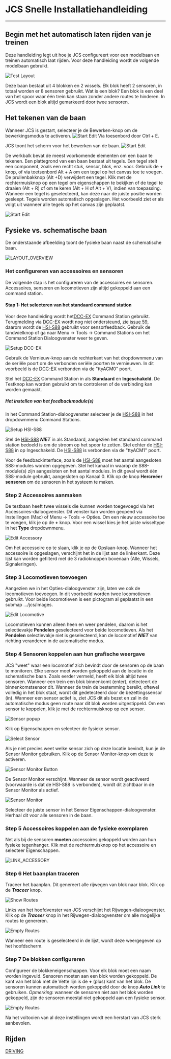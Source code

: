 # JCS Snelle Installatiehandleiding

***

## Begin met het automatisch laten rijden van je treinen

Deze handleiding legt uit hoe je JCS configureert voor een modelbaan en treinen automatisch laat rijden.
Voor deze handleiding wordt de volgende modelbaan gebruikt.

![Test Layout](assets/testlayout.png)

Deze baan bestaat uit 4 blokken en 2 wissels.
Elk blok heeft 2 sensoren, in totaal worden er 8 sensoren gebruikt.
Wat is een blok?
Een blok is een deel van het spoor waar één trein kan staan zonder andere routes te hinderen.
In JCS wordt een blok altijd gemarkeerd door twee sensoren.

## Het tekenen van de baan

Wanneer JCS is gestart, selecteer je de Bewerken-knop om de bewerkingsmodus te activeren.
![Start Edit](assets/startedit.png) Via toesenbord door Ctrl + E.

JCS toont het scherm voor het bewerken van de baan.
![Start Edit](assets/layoutedittoolbar.png)

De werkbalk bevat de meest voorkomende elementen om een baan te tekenen. Een plattegrond van een baan bestaat uit tegels.
Een tegel stelt een component, zoals een recht stuk, sensor, blok, enz. voor.
Gebruik de __+__ knop, of via toetsenbord Alt + A om een tegel op het canvas toe te voegen. De prullenbakknop (Alt +D) verwijdert een tegel.
Klik met de rechtermuisknop op een tegel om eigenschappen te bekijken of de tegel te draaien (Alt + R) of om te keren (Alt + H of Alt + V),
indien van toepassing. Wanneer een tegel is geselecteerd, kan deze naar de juiste positie worden gesleept.
Tegels worden automatisch opgeslagen.
Het voorbeeld ziet er als volgt uit wanneer alle tegels op het canvas zijn geplaatst.

![Start Edit](assets/layoutedit1.png)

## Fysieke vs. schematische baan

De onderstaande afbeelding toont de fysieke baan naast de schematische baan.

![LAYOUT_OVERVIEW](assets/TestLayoutSideBySide.png?raw=true)

### Het configureren van accessoires en sensoren

De volgende stap is het configureren van de accessoires en sensoren.
Accessoires, sensoren en locomotieven zijn altijd gekoppeld aan een command station.

#### Stap 1: Het selecteren van het standaard command station

Voor deze handleiding wordt het[DCC-EX](https://dcc-ex.com) Command Station gebruikt.
Terugmelding via [DCC-EX](https://dcc-ex.com) wordt nog niet ondersteund,
zie [issue 59](https://github.com/fransjacobs/model-railway/issues/59),
daarom wordt de [HSI-S88](https://www.ldt-infocenter.com/dokuwiki/doku.php?id=en:hsi-88-usb) gebruikt voor sensorfeedback.
Gebruik de tandwielknop of ga naar Menu -> Tools -> Command Stations om het Command Station Dialoogvenster weer te geven.

![Setup DCC-EX](assets/command-station-DCC-EX.png)

Gebruik de Vernieuw-knop aan de rechterkant van het dropdownmenu van de seriële poort om de verbonden seriële poorten te vernieuwen.
In dit voorbeeld is de [DCC-EX](https://dcc-ex.com) verbonden via de "ttyACM0" poort.

Stel het [DCC-EX](https://dcc-ex.com) Command Station in als __Standaard__ en __Ingeschakeld__.
De Testknop kan worden gebruikt om te controleren of de verbinding kan worden gemaakt.

##### Het instellen van het feedbackmodule(s)

In het Command Station-dialoogvenster selecteer je de [HSI-S88](https://www.ldt-infocenter.com/dokuwiki/doku.php?id=en:hsi-88-usb) in het dropdownmenu Command Stations.

![Setup HSI-S88](assets/command-station-HSI-S88.png)

Stel de [HSI-S88](https://www.ldt-infocenter.com/dokuwiki/doku.php?id=en:hsi-88-usb) __*NIET*__ in als Standaard, aangezien het standaard command station bedoeld is om de stroom op het spoor te zetten.
Stel echter de [HSI-S88](https://www.ldt-infocenter.com/dokuwiki/doku.php?id=en:hsi-88-usb) in op Ingeschakeld.
De [HSI-S88](https://www.ldt-infocenter.com/dokuwiki/doku.php?id=en:hsi-88-usb) is verbonden via de "ttyACM1" poort.

Voor de feedbackinterface, zoals de [HSI-S88](https://www.ldt-infocenter.com/dokuwiki/doku.php?id=en:hsi-88-usb) moet het aantal aangesloten S88-modules worden opgegeven.
Stel het kanaal in waarop de S88-module(s) zijn aangesloten en het aantal modules.
In dit geval wordt één S88-module gebruikt, aangesloten op Kanaal 0. Klik op de knop __Hercreëer sensoren__ om de sensoren in het systeem te maken.

### Step 2 Accessoires aanmaken

De testbaan heeft twee wissels die kunnen worden toegevoegd via het Accessoires-dialoogvenster.
Dit venster kan worden geopend via Instellingen (Mac) of Menu -> Tools -> Opties. Om een nieuw accessoire toe te voegen, klik je op de __+__ knop. Voor een wissel kies je het juiste wisseltype in het __Type__ dropdownmenu.

![Edit Accessory](assets/accessory-edit.png)

Om het accessoire op te slaan, klik je op de Opslaan-knop.
Wanneer het accessoire is opgeslagen, verschijnt het in de lijst aan de linkerkant.
Deze lijst kan worden gefilterd met de 3 radioknoppen bovenaan (Alle, Wissels, Signaleringen).

### Step 3 Locomotieven toevoegen

Aangezien we in het Opties-dialoogvenster zijn, laten we ook de locomotieven toevoegen.
In dit voorbeeld worden twee locomotieven gebruikt.
Voor beide locomotieven is een pictogram al geplaatst in een submap .../jcs/images.

![Edit Locomotive](assets/locomotive-edit.png)

Locomotieven kunnen alleen heen en weer pendelen, daarom is het selectievakje __Pendelen__ geselecteerd voor beide locomotieven.
Als het __Pendelen__ selectievakje niet is geselecteerd, kan de locomotief __*NIET*__ van richting veranderen in de automatische modus.

### Step 4 Sensoren koppelen aan hun grafische weergave

JCS "weet" waar een locomotief zich bevindt door de sensoren op de baan te monitoren.
Elke sensor moet worden gekoppeld aan de locatie in de schematische baan.
Zoals eerder vermeld, heeft elk blok altijd twee sensoren.
Wanneer een trein een blok binnenkomt (enter), detecteert de binnenkomstsensor dit.
Wanneer de trein de bestemming bereikt, oftewel volledig in het blok staat, wordt dit gedetecteerd door de bezettingssensor (in).
Wanneer een sensor actief is, ziet JCS dit als bezet en zal in de automatische modus geen route naar dit blok worden uitgestippeld.
Om een sensor te koppelen, klik je met de rechtermuisknop op een sensor.

![Sensor popup](assets/sensor-popup.png)

Klik op Eigenschappen en selecteer de fysieke sensor.

![Select Sensor](assets/select-sensor.png)

Als je niet precies weet welke sensor zich op deze locatie bevindt, kun je de Sensor Monitor gebruiken.
Klik op de Sensor Monitor-knop om deze te activeren.

![Sensor Monitor Button](assets/sensor-monitor-button.png)

De Sensor Monitor verschijnt. Wanneer de sensor wordt geactiveerd (voorwaarde is dat de HSI-S88 is verbonden), wordt dit zichtbaar in de Sensor Monitor als actief.

![Sensor Monitor](assets/sensor-monitor-sensor1-active.png)

Selecteer de juiste sensor in het Sensor Eigenschappen-dialoogvenster. Herhaal dit voor alle sensoren in de baan.

### Step 5 Accessoires koppelen aan de fysieke exemplaren

Net als bij de sensoren __moeten__ accessoires gekoppeld worden aan hun fysieke tegenhanger.
Klik met de rechtermuisknop op het accessoire en selecteer Eigenschappen.

![LINK_ACCESSORY](assets/link_accessory.png)

### Step 6 Het baanplan traceren

Traceer het baanplan. Dit genereert alle rijwegen van blok naar blok. Klik op de __*Traceer*__ knop.

![Show Routes](assets/routes-dialog-empty.png)

Links van het hoofdvenster van JCS verschijnt het Rijwegen-dialoogvenster.
Klik op de __*Traceer*__ knop in het Rijwegen-dialoogvenster om alle mogelijke routes te genereren.

![Empty Routes](assets/routes-dialog-traced.png)

Wanneer een route is geselecteerd in de lijst, wordt deze weergegeven op het hoofdscherm.

### Step 7 De blokken configureren

Configureer de blokkeneigenschappen. Voor elk blok moet een naam worden ingevuld.
Sensoren moeten aan een blok worden gekoppeld.
De kant van het blok met de Vette lijn is de __+__ (plus) kant van het blok.
De sensoren kunnen automatisch worden gekoppeld door de knop __*Auto Link*__ te gebruiken.
*Opmerking*: wanneer de sensoren niet aan het blok worden gekoppeld, zijn de sensoren meestal niet gekoppeld aan een fysieke sensor.

![Empty Routes](assets/block-properties.png)

Na het voltooien van al deze instellingen wordt een herstart van JCS sterk aanbevolen.

## Rijden

[DRIVING](DRIVING_NL.md)